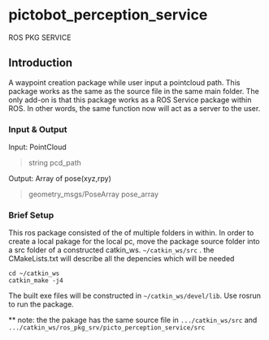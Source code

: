 # pictobot_perception_service
ROS PKG SERVICE

## Introduction
A waypoint creation package while user input a pointcloud path. This package works as the same as the source file in the same main folder. The only add-on is that this package works as a ROS Service package within ROS. In other words, the same function now will act as a server to the user. 

### Input & Output
Input: PointCloud
> string pcd_path

Output: Array of pose(xyz,rpy)
> geometry_msgs/PoseArray pose_array

### Brief Setup
This ros package consisted of the of multiple folders in within. In order to create a local pakage for the local pc, move the package source folder into a src folder of a constructed catkin_ws. `~/catkin_ws/src` . the CMakeLists.txt will describe all the depencies which will be needed

```
cd ~/catkin_ws
catkin_make -j4
```

The built exe files will be constructed in `~/catkin_ws/devel/lib`. Use rosrun to run the package.


** note: the the pakage has the same source file in `.../catkin_ws/src` and `.../catkin_ws/ros_pkg_srv/picto_perception_service/src`
